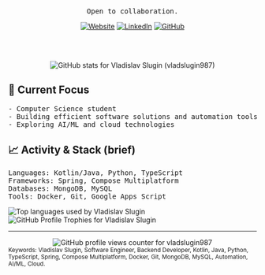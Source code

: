 <div align="center">
  <samp>Open to collaboration.</samp>

  
  
  <br/>
  
  [![Website](https://img.shields.io/badge/Website-vsdev.top-blue?style=flat-square&logo=google-chrome)](https://vsdev.top)
  [![LinkedIn](https://img.shields.io/badge/LinkedIn-Connect-blue?style=flat-square&logo=linkedin)](https://linkedin.com/in/vladislav-slugin)
  [![GitHub](https://img.shields.io/badge/GitHub-Follow-black?style=flat-square&logo=github)](https://github.com/vladslugin987)

  <br/><br/>

  <img src="https://github-readme-stats.vercel.app/api?username=vladslugin987&show_icons=true&theme=tokyonight" alt="GitHub stats for Vladislav Slugin (vladslugin987)" />

</div>

## 🚀 Current Focus

<pre><samp>- Computer Science student
- Building efficient software solutions and automation tools
- Exploring AI/ML and cloud technologies
</samp></pre>

## 📈 Activity & Stack (brief)

<pre><samp>Languages: Kotlin/Java, Python, TypeScript
Frameworks: Spring, Compose Multiplatform
Databases: MongoDB, MySQL
Tools: Docker, Git, Google Apps Script
</samp></pre>

<img src="https://github-readme-stats.vercel.app/api/top-langs/?username=vladslugin987&layout=compact&theme=tokyonight" alt="Top languages used by Vladislav Slugin" />

<img src="https://github-profile-trophy.vercel.app/?username=vladslugin987&theme=tokyonight&column=8" alt="GitHub Profile Trophies for Vladislav Slugin" />

---

<div align="center">
  
  <img src="https://komarev.com/ghpvc/?username=vladslugin987&color=blue" alt="GitHub profile views counter for vladslugin987" />
  
</div>

<sub>
Keywords: Vladislav Slugin, Software Engineer, Backend Developer, Kotlin, Java, Python,
TypeScript, Spring, Compose Multiplatform, Docker, Git, MongoDB, MySQL, Automation,
AI/ML, Cloud.
</sub>
